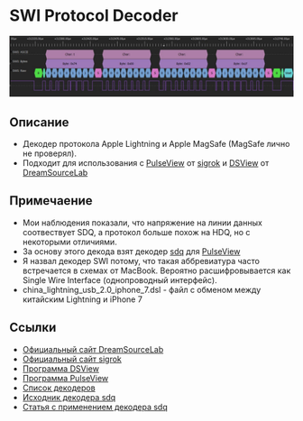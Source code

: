 # SWI Protocol Decoder
![Header Picture](header.jpg)

## Описание
* Декодер протокола Apple Lightning и Apple MagSafe (MagSafe лично не проверял).
* Подходит для использования с [PulseView](https://sigrok.org/wiki/Downloads) от [sigrok](https://sigrok.org/wiki/Main_Page) и [DSView](https://www.dreamsourcelab.com/download/) от [DreamSourceLab](https://www.dreamsourcelab.com/)

## Примечаение
* Мои наблюдения показали, что напряжение на линии данных соотвествует SDQ, а протокол больше похож на HDQ, но с некоторыми отличиями.
* За основу этого декода взят декодер [sdq](https://sigrok.org/wiki/Protocol_decoder:Sdq) для [PulseView](https://sigrok.org/wiki/Downloads)
* Я назвал декодер SWI потому, что такая аббревиатура часто встречается в схемах от MacBook. Вероятно расшифровывается как Single Wire Interface (однопроводный интерфейс).
* china_lightning_usb_2.0_iphone_7.dsl - файл с обменом между китайским Lightning и iPhone 7

## Ссылки
* [Официальный сайт DreamSourceLab](https://www.dreamsourcelab.com/)
* [Официальный сайт sigrok](https://sigrok.org/wiki/Main_Page)
* [Программа DSView](https://www.dreamsourcelab.com/download/)
* [Программа PulseView](https://sigrok.org/wiki/Downloads)
* [Список декодеров](https://sigrok.org/wiki/Protocol_decoders)
* [Исходник декодера sdq](https://sigrok.org/wiki/Protocol_decoder:Sdq)
* [Статья с применением декодера sdq](https://nyansatan.github.io/lightning/)